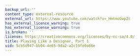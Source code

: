```yaml
---
backup_url: ''
content_type: external-resource
external_url: https://www.youtube.com/watch?v=_HmtmoGwpZc
has_external_licence_warning: true
has_external_license_warning: true
is_broken: ''
license: https://creativecommons.org/licenses/by-nc-sa/4.0/
title: Playing Like a Designer, Part 1
uid: 5cb5d947-bb94-4e65-9da2-a2c19fe0a66e
---
```

